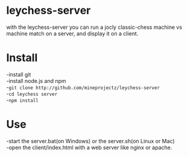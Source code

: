 # leychess-server
with the leychess-server you can run a jocly classic-chess machine vs machine match on a server, and display it on a client.
# Install
-install git<br />
-install node.js and npm<br />
-`git clone http://github.com/mineprojectz/leychess-server`<br />
-`cd leychess server`<br />
-`npm install`<br />
# Use
-start the server.bat(on Windows) or the server.sh(on Linux or Mac)<br />
-open the client/index.html with a web server like nginx or apache.<br />
